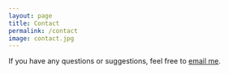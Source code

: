```yaml
---
layout: page
title: Contact
permalink: /contact
image: contact.jpg
---
```


If you have any questions or suggestions, feel free to [email me](mailto:ngocdiep140499@gmail.com).
 
